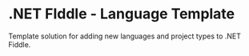 .NET FIddle - Language Template
===============================

Template solution for adding new languages and project types to .NET Fiddle.



